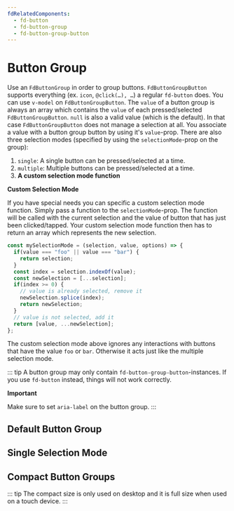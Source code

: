 ```yaml
---
fdRelatedComponents:
  - fd-button
  - fd-button-group
  - fd-button-group-button
---
```


# Button Group

Use an `FdButtonGroup` in order to group buttons. `FdButtonGroupButton` supports everything (ex. `icon`, `@click(…), …`) a regular `fd-button` does. You can use `v-model` on `FdButtonGroupButton`. The `value` of a button group is always an array which contains the `value` of each pressed/selected `FdButtonGroupButton`. `null` is also a valid value (which is the default). In that case `FdButtonGroupButton` does not manage a selection at all. You associate a value with a button group button by using it's `value`-prop. There are also three selection modes (specified by using the `selectionMode`-prop on the group):

1. `single`: A single button can be pressed/selected at a time.
2. `multiple`: Multiple buttons can be pressed/selected at a time.
3. **A custom selection mode function**

**Custom Selection Mode**

If you have special needs you can specific a custom selection mode function. Simply pass a function to the `selectionMode`-prop. The function will be called with the current selection and the value of button that has just been clicked/tapped. Your custom selection mode function then has to return an array which represents the new selection.

```javascript
const mySelectionMode = (selection, value, options) => {
  if(value === "foo" || value === "bar") {
    return selection;
  }
  const index = selection.indexOf(value);
  const newSelection = [...selection];
  if(index >= 0) {
    // value is already selected, remove it
    newSelection.splice(index);
    return newSelection;
  }
  // value is not selected, add it
  return [value, ...newSelection];
};
```

The custom selection mode above ignores any interactions with buttons that have the value `foo` or `bar`. Otherwise it acts just like the multiple selection mode.

::: tip
A button group may only contain `fd-button-group-button`-instances. If you use `fd-button` instead, things will not work correctly.

**Important**

Make sure to set `aria-label` on the button group.
:::

## Default Button Group

<d-example name="default">
</d-example>

## Single Selection Mode

<d-example name="groups-single-selection">
</d-example>


## Compact Button Groups

::: tip
The compact size is only used on desktop and it is full size when used on a touch device.
:::

<d-example name="groups-compact">
</d-example>
